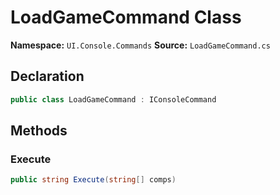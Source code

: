 # LoadGameCommand Class

**Namespace:** `UI.Console.Commands`
**Source:** `LoadGameCommand.cs`

## Declaration

```csharp
public class LoadGameCommand : IConsoleCommand
```

## Methods

### Execute

```csharp
public string Execute(string[] comps)
```

